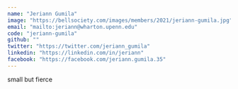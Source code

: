 ```yaml
---
name: "Jeriann Gumila"
image: "https://bellsociety.com/images/members/2021/jeriann-gumila.jpg"
email: "mailto:jeriann@wharton.upenn.edu"
code: "jeriann-gumila"
github: ""
twitter: "https://twitter.com/jeriann_gumila"
linkedin: "https://linkedin.com/in/jeriann"
facebook: "https://facebook.com/jeriann.gumila.35"
---
```

small but fierce